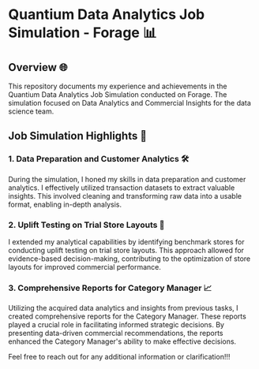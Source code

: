 # Quantium Data Analytics Job Simulation - Forage 📊

## Overview 🌐

This repository documents my experience and achievements in the Quantium Data Analytics Job Simulation conducted on Forage. The simulation focused on Data Analytics and Commercial Insights for the data science team.

## Job Simulation Highlights 🚀

### 1. Data Preparation and Customer Analytics 🛠️

During the simulation, I honed my skills in data preparation and customer analytics. I effectively utilized transaction datasets to extract valuable insights. This involved cleaning and transforming raw data into a usable format, enabling in-depth analysis.

### 2. Uplift Testing on Trial Store Layouts 🔄

I extended my analytical capabilities by identifying benchmark stores for conducting uplift testing on trial store layouts. This approach allowed for evidence-based decision-making, contributing to the optimization of store layouts for improved commercial performance.

### 3. Comprehensive Reports for Category Manager 📈

Utilizing the acquired data analytics and insights from previous tasks, I created comprehensive reports for the Category Manager. These reports played a crucial role in facilitating informed strategic decisions. By presenting data-driven commercial recommendations, the reports enhanced the Category Manager's ability to make effective decisions.


Feel free to reach out for any additional information or clarification!!!
